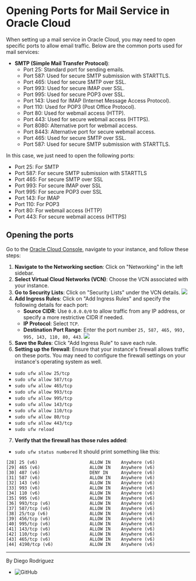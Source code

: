 # Opening Ports for Mail Service in Oracle Cloud

When setting up a mail service in Oracle Cloud, you may need to open specific ports to allow email traffic. Below are the common ports used for mail services:

- **SMTP (Simple Mail Transfer Protocol)**: 
  - Port 25: Standard port for sending emails.
  - Port 587: Used for secure SMTP submission with STARTTLS.
  - Port 465: Used for secure SMTP over SSL.
  - Port 993: Used for secure IMAP over SSL.
  - Port 995: Used for secure POP3 over SSL.
  - Port 143: Used for IMAP (Internet Message Access Protocol).
  - Port 110: Used for POP3 (Post Office Protocol).
  - Port 80: Used for webmail access (HTTP).
  - Port 443: Used for secure webmail access (HTTPS).
  - Port 8080: Alternative port for webmail access.
  - Port 8443: Alternative port for secure webmail access.
  - Port 465: Used for secure SMTP over SSL.
  - Port 587: Used for secure SMTP submission with STARTTLS.


In this case, we just need to open the following ports:
- Port 25: For SMTP
- Port 587: For secure SMTP submission with STARTTLS
- Port 465: For secure SMTP over SSL
- Port 993: For secure IMAP over SSL
- Port 995: For secure POP3 over SSL
- Port 143: For IMAP
- Port 110: For POP3
- Port 80: For webmail access (HTTP)
- Port 443: For secure webmail access (HTTPS)

## Opening the ports
Go to the [Oracle Cloud Console](https://cloud.oracle.com/), navigate to your instance, and follow these steps:
1. **Navigate to the Networking section**: Click on "Networking" in the left sidebar.
2. **Select Virtual Cloud Networks (VCN)**: Choose the VCN associated with your instance.
3. **Go to Security Lists**: Click on "Security Lists" under the VCN details.
![](https://imgur.com/dTDDNBl.png)
4. **Add Ingress Rules**: Click on "Add Ingress Rules" and specify the following details for each port:
   - **Source CIDR**: Use `0.0.0.0/0` to allow traffic from any IP address, or specify a more restrictive CIDR if needed.
   - **IP Protocol**: Select `TCP`.
   - **Destination Port Range**: Enter the port number `25, 587, 465, 993, 995, 143, 110, 80, 443`.
![](https://imgur.com/UEnYUw2.png)
5. **Save the Rules**: Click "Add Ingress Rule" to save each rule.
6. **Setting up the firewall**: Ensure that your instance's firewall allows traffic on these ports. You may need to configure the firewall settings on your instance's operating system as well.
- ```sudo ufw allow 25/tcp```
- ```sudo ufw allow 587/tcp```
- ```sudo ufw allow 465/tcp```
- ```sudo ufw allow 993/tcp```
- ```sudo ufw allow 995/tcp```
- ```sudo ufw allow 143/tcp```
- ```sudo ufw allow 110/tcp```
- ```sudo ufw allow 80/tcp```
- ```sudo ufw allow 443/tcp```
- ```sudo ufw reload```

7. **Verify that the firewall has those rules added**: 
- ```sudo ufw status numbered```
It should print something like this:
```
[28] 25 (v6)                    ALLOW IN    Anywhere (v6)             
[29] 465 (v6)                   ALLOW IN    Anywhere (v6)             
[30] 487 (v6)                   DENY IN     Anywhere (v6)             
[31] 587 (v6)                   ALLOW IN    Anywhere (v6)             
[32] 143 (v6)                   ALLOW IN    Anywhere (v6)             
[33] 993 (v6)                   ALLOW IN    Anywhere (v6)             
[34] 110 (v6)                   ALLOW IN    Anywhere (v6)             
[35] 995 (v6)                   ALLOW IN    Anywhere (v6)             
[36] 993/tcp (v6)               ALLOW IN    Anywhere (v6)             
[37] 587/tcp (v6)               ALLOW IN    Anywhere (v6)             
[38] 25/tcp (v6)                ALLOW IN    Anywhere (v6)             
[39] 456/tcp (v6)               ALLOW IN    Anywhere (v6)             
[40] 995/tcp (v6)               ALLOW IN    Anywhere (v6)             
[41] 143/tcp (v6)               ALLOW IN    Anywhere (v6)             
[42] 110/tcp (v6)               ALLOW IN    Anywhere (v6)             
[43] 465/tcp (v6)               ALLOW IN    Anywhere (v6)             
[44] 4190/tcp (v6)              ALLOW IN    Anywhere (v6) 
```

---

<!-- FOOTER_START -->
By Diego Rodriguez
- ![GitHub](https://img.shields.io/badge/GitHub-dewstouh-181717?style=flat-square&logo=github)
<!-- FOOTER_END -->